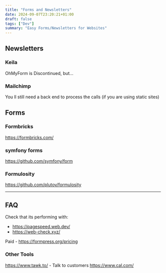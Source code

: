 ```yaml
---
title: "Forms and Newsletters"
date: 2024-09-07T23:20:21+01:00
draft: false
tags: ["Dev"]
summary: "Easy Forms/Newsletters for Websites"
---
```


## Newsletters

### Keila

OhMyForm is Discontinued, but...

### Mailchimp

You ll still need a back end to process the calls (if you are using static sites)

## Forms

### Formbricks

https://formbricks.com/

### symfony forms

https://github.com/symfony/form

### Formulosity

https://github.com/plutov/formulosity

---

## FAQ

Check that its performing with:

* https://pagespeed.web.dev/
* https://web-check.xyz/


Paid - https://formpress.org/pricing

### Other Tools

https://www.tawk.to/ - Talk to customers
https://www.cal.com/